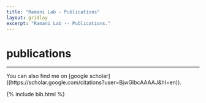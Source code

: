 ```yaml
---
title: "Ramani Lab - Publications"
layout: gridlay
excerpt: "Ramani Lab -- Publications."
---
```



# **publications**
<hr>
You can also find me on [google scholar]((https://scholar.google.com/citations?user=BjwGIbcAAAAJ&hl=en)).

<!-- ## *highlights*

(For a full list see [below](#full-list) or go to [Google Scholar](https://scholar.google.com/citations?user=BjwGIbcAAAAJ&hl=en))

{% assign number_printed = 0 %}
{% for publi in site.data.publist %}

{% assign even_odd = number_printed | modulo: 2 %}
{% if publi.highlight == 1 %}

{% if even_odd == 0 %}
<div class="row">
{% endif %}

<div class="col-sm-6 clearfix">
 <div class="well">
  <p text-align="center">{{publi.title}}</p>
  <img src="{{publi.image}}" class="img-responsive" width="100%" style="float: center" />
  <p><strong><a href="{{publi.link.url}}">{{publi.link.display}}</a></strong></p>
  <p class="text-danger"><strong>{{publi.news1}}</strong></p>
 </div>
</div>

{% assign number_printed = number_printed | plus: 1 %}

{% if even_odd == 1 %}
</div>
{% endif %}

{% endif %}
{% endfor %}

{% assign even_odd = number_printed | modulo: 2 %}
{% if even_odd == 1 %}
</div>
{% endif %}

<p> &nbsp; </p>


## *full list* -->

{% include bib.html %}
